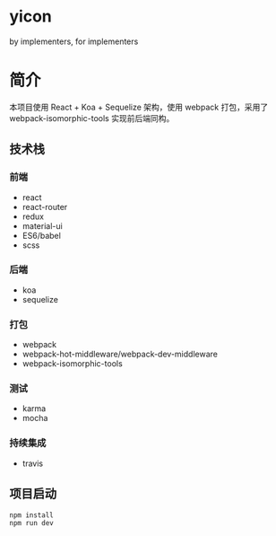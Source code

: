 # yicon

by implementers, for implementers

# 简介

本项目使用 React + Koa + Sequelize 架构，使用 webpack 打包，采用了 webpack-isomorphic-tools 实现前后端同构。

## 技术栈

### 前端

- react
- react-router
- redux
- material-ui
- ES6/babel
- scss

### 后端

- koa
- sequelize

### 打包

- webpack
- webpack-hot-middleware/webpack-dev-middleware
- webpack-isomorphic-tools

### 测试

- karma
- mocha

### 持续集成

- travis

## 项目启动

```bash
npm install
npm run dev
```
